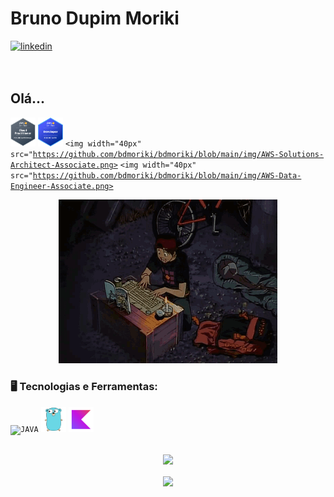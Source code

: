 <div dsplay="inline-block">

 
 <h1 align="left">Bruno Dupim Moriki</h1>
  <a href="https://www.linkedin.com/in/bruno-dupim-moriki-621460121/">
    <img width="80px" src="https://i.ibb.co/RyZx12b/linkedin.png" alt="linkedin" style="vertical-align:top;">
  </a>

</div>


</br>
</br>

## Olá...

<code><img width="40px" src="https://github.com/bdmoriki/bdmoriki/blob/main/img/AWS-Cloud-Practitioner.png"/></code>
<code><img width="40px" src="https://github.com/bdmoriki/bdmoriki/blob/main/img/AWS-Developer-Associate.png"/></code>
<code><img width="40px" src="https://github.com/bdmoriki/bdmoriki/blob/main/img/AWS-Solutions-Architect-Associate.png></code>
<code><img width="40px" src="https://github.com/bdmoriki/bdmoriki/blob/main/img/AWS-Data-Engineer-Associate.png></code>

<p align="center">
  <img src="https://github.com/bdmoriki/bdmoriki/blob/main/img/golden-boy-fake-keyboard-programing-coding-paper-book.gif", width="350">
</p>

### 🖥️ Tecnologias e Ferramentas: 
<!--
<img width="200px" align="right" src="">
-->
<code><img width="40px" src="https://cdn.jsdelivr.net/gh/devicons/devicon/icons/java/java-original.svg" title = "JAVA"/></code>
<code><img width="40px" src="https://github.com/devicons/devicon/blob/v2.16.0/icons/go/go-original.svg" title = "GO"/></code>
<code><img width="40px" src="https://github.com/devicons/devicon/blob/v2.16.0/icons/kotlin/kotlin-original.svg" title = "GO"/></code>


##
<p align="center">
<a href="https://github.com/bdmoriki">
        <img width="350px" align="center" src="https://github-readme-stats.vercel.app/api/top-langs/?username=bdmoriki&layout=compact&theme=onedark" /> <br>
  <br/>
        <img width="430px" align="center" src="https://github-readme-stats.vercel.app/api?username=bdmoriki&theme=onedark&show_icons=true" />
</a>
</p>

